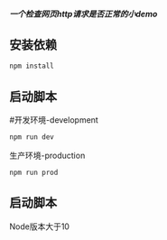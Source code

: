 ##### 一个检查网页http请求是否正常的小demo


## 安装依赖
  ```bash
  npm install
  ```

## 启动脚本

  #开发环境-development

  ```bash
  npm run dev
  ```

  生产环境-production

  ```bash
  npm run prod
  ```

## 启动脚本

  Node版本大于10